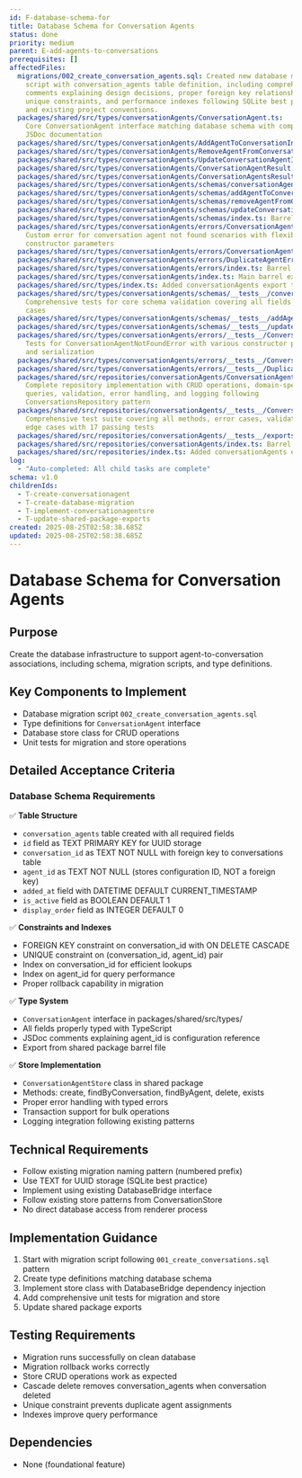 ```yaml
---
id: F-database-schema-for
title: Database Schema for Conversation Agents
status: done
priority: medium
parent: E-add-agents-to-conversations
prerequisites: []
affectedFiles:
  migrations/002_create_conversation_agents.sql: Created new database migration
    script with conversation_agents table definition, including comprehensive
    comments explaining design decisions, proper foreign key relationships,
    unique constraints, and performance indexes following SQLite best practices
    and existing project conventions.
  packages/shared/src/types/conversationAgents/ConversationAgent.ts:
    Core ConversationAgent interface matching database schema with comprehensive
    JSDoc documentation
  packages/shared/src/types/conversationAgents/AddAgentToConversationInput.ts: Input type for adding agents to conversations with optional display_order
  packages/shared/src/types/conversationAgents/RemoveAgentFromConversationInput.ts: Input type for removing agents from conversations
  packages/shared/src/types/conversationAgents/UpdateConversationAgentInput.ts: Input type for updating conversation agent associations
  packages/shared/src/types/conversationAgents/ConversationAgentResult.ts: Result type for single conversation agent operations
  packages/shared/src/types/conversationAgents/ConversationAgentsResult.ts: Result type for multiple conversation agents operations
  packages/shared/src/types/conversationAgents/schemas/conversationAgentSchema.ts: Zod schema for complete conversation agent validation with business rules
  packages/shared/src/types/conversationAgents/schemas/addAgentToConversationInputSchema.ts: Zod schema for validating agent addition input
  packages/shared/src/types/conversationAgents/schemas/removeAgentFromConversationInputSchema.ts: Zod schema for validating agent removal input
  packages/shared/src/types/conversationAgents/schemas/updateConversationAgentInputSchema.ts: Zod schema for validating conversation agent updates with refine logic
  packages/shared/src/types/conversationAgents/schemas/index.ts: Barrel export file for schemas and inferred types
  packages/shared/src/types/conversationAgents/errors/ConversationAgentNotFoundError.ts:
    Custom error for conversation agent not found scenarios with flexible
    constructor parameters
  packages/shared/src/types/conversationAgents/errors/ConversationAgentValidationError.ts: Custom error for validation failures with detailed error information
  packages/shared/src/types/conversationAgents/errors/DuplicateAgentError.ts: Custom error for duplicate agent assignment attempts
  packages/shared/src/types/conversationAgents/errors/index.ts: Barrel export file for error classes
  packages/shared/src/types/conversationAgents/index.ts: Main barrel export file for all conversation agent types
  packages/shared/src/types/index.ts: Added conversationAgents export to main types index
  packages/shared/src/types/conversationAgents/schemas/__tests__/conversationAgentSchema.test.ts:
    Comprehensive tests for core schema validation covering all fields and edge
    cases
  packages/shared/src/types/conversationAgents/schemas/__tests__/addAgentToConversationInputSchema.test.ts: Tests for agent addition input validation schema
  packages/shared/src/types/conversationAgents/schemas/__tests__/updateConversationAgentInputSchema.test.ts: Tests for agent update input validation including refine logic
  packages/shared/src/types/conversationAgents/errors/__tests__/ConversationAgentNotFoundError.test.ts:
    Tests for ConversationAgentNotFoundError with various constructor parameters
    and serialization
  packages/shared/src/types/conversationAgents/errors/__tests__/ConversationAgentValidationError.test.ts: Tests for ConversationAgentValidationError with multiple validation scenarios
  packages/shared/src/types/conversationAgents/errors/__tests__/DuplicateAgentError.test.ts: Tests for DuplicateAgentError with various ID formats and edge cases
  packages/shared/src/repositories/conversationAgents/ConversationAgentsRepository.ts:
    Complete repository implementation with CRUD operations, domain-specific
    queries, validation, error handling, and logging following
    ConversationsRepository pattern
  packages/shared/src/repositories/conversationAgents/__tests__/ConversationAgentsRepository.test.ts:
    Comprehensive test suite covering all methods, error cases, validation, and
    edge cases with 17 passing tests
  packages/shared/src/repositories/conversationAgents/__tests__/exports.test.ts: Export validation tests ensuring proper barrel exports
  packages/shared/src/repositories/conversationAgents/index.ts: Barrel export file for ConversationAgentsRepository
  packages/shared/src/repositories/index.ts: Added conversationAgents export to main repositories index
log:
  - "Auto-completed: All child tasks are complete"
schema: v1.0
childrenIds:
  - T-create-conversationagent
  - T-create-database-migration
  - T-implement-conversationagentsre
  - T-update-shared-package-exports
created: 2025-08-25T02:58:38.685Z
updated: 2025-08-25T02:58:38.685Z
---
```


# Database Schema for Conversation Agents

## Purpose

Create the database infrastructure to support agent-to-conversation associations, including schema, migration scripts, and type definitions.

## Key Components to Implement

- Database migration script `002_create_conversation_agents.sql`
- Type definitions for `ConversationAgent` interface
- Database store class for CRUD operations
- Unit tests for migration and store operations

## Detailed Acceptance Criteria

### Database Schema Requirements

✅ **Table Structure**

- `conversation_agents` table created with all required fields
- `id` field as TEXT PRIMARY KEY for UUID storage
- `conversation_id` as TEXT NOT NULL with foreign key to conversations table
- `agent_id` as TEXT NOT NULL (stores configuration ID, NOT a foreign key)
- `added_at` field with DATETIME DEFAULT CURRENT_TIMESTAMP
- `is_active` field as BOOLEAN DEFAULT 1
- `display_order` field as INTEGER DEFAULT 0

✅ **Constraints and Indexes**

- FOREIGN KEY constraint on conversation_id with ON DELETE CASCADE
- UNIQUE constraint on (conversation_id, agent_id) pair
- Index on conversation_id for efficient lookups
- Index on agent_id for query performance
- Proper rollback capability in migration

✅ **Type System**

- `ConversationAgent` interface in packages/shared/src/types/
- All fields properly typed with TypeScript
- JSDoc comments explaining agent_id is configuration reference
- Export from shared package barrel file

✅ **Store Implementation**

- `ConversationAgentStore` class in shared package
- Methods: create, findByConversation, findByAgent, delete, exists
- Proper error handling with typed errors
- Transaction support for bulk operations
- Logging integration following existing patterns

## Technical Requirements

- Follow existing migration naming pattern (numbered prefix)
- Use TEXT for UUID storage (SQLite best practice)
- Implement using existing DatabaseBridge interface
- Follow existing store patterns from ConversationStore
- No direct database access from renderer process

## Implementation Guidance

1. Start with migration script following `001_create_conversations.sql` pattern
2. Create type definitions matching database schema
3. Implement store class with DatabaseBridge dependency injection
4. Add comprehensive unit tests for migration and store
5. Update shared package exports

## Testing Requirements

- Migration runs successfully on clean database
- Migration rollback works correctly
- Store CRUD operations work as expected
- Cascade delete removes conversation_agents when conversation deleted
- Unique constraint prevents duplicate agent assignments
- Indexes improve query performance

## Dependencies

- None (foundational feature)
